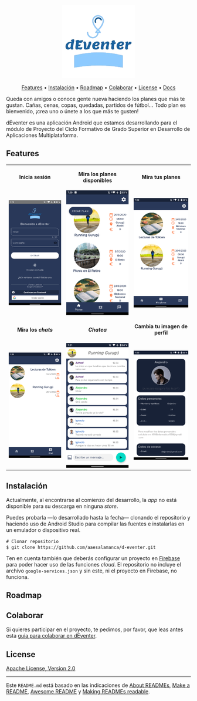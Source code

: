 <p align="center">
	<img src="images/logo.png" alt="dEventer"/><br>
</p>
<p align="center">
	<a href="#features">Features</a> •
	<a href="#instalación">Instalación</a> •
	<a href="#roadmap">Roadmap</a> •
	<a href="#colaborar">Colaborar</a> •
	<a href="#license">License</a> •
	<a href="/docs">Docs</a>
</p>

Queda con amigos o conoce gente nueva haciendo los planes que más te gustan. Cañas, cenas, copas, quedadas, partidos de fútbol... Todo plan es bienvenido, ¡crea uno o únete a los que más te gusten!

dEventer es una aplicación Android que estamos desarrollando para el módulo de Proyecto del Ciclo Formativo de Grado Superior en Desarrollo de Aplicaciones Multiplataforma.

## Features

<p align="center">
	<table>
		<tr>
			<td><p align="center"><b>Inicia sesión</b></p>
			<td><p align="center"><b>Mira los planes disponibles</b></p>
			<td><p align="center"><b>Mira tus planes</b></p>
		</tr>
		<tr>
			<td><img src="images/1_sign_in.png"></td>
			<td><img src="images/2_view_events.png"></td>
			<td><img src="images/3_view_own_events.png"></td>
		</tr>
		<tr>
			<td><p align="center"><b>Mira los <i>chats</b></p>
			<td><p align="center"><b><i>Chatea</i></b></p>
			<td><p align="center"><b>Cambia tu imagen de perfil</b></p>
		</tr>
		<tr>
			<td><img src="images/4_view_chats.png"></td>
			<td><img src="images/5_view_chat.png"></td>
			<td><img src="images/6_view_profile.png"></td>
		</tr>
	</table>
</p>

## Instalación

Actualmente, al encontrarse al comienzo del desarrollo, la _app_ no está disponible para su descarga en ninguna _store_.

Puedes probarla —lo desarrollado hasta la fecha— clonando el repositorio y haciendo uso de Android Studio para compilar las fuentes e instalarlas en un emulador o dispositivo real.

```
# Clonar repositorio
$ git clone https://github.com/aaesalamanca/d-eventer.git
```

Ten en cuenta también que deberás configurar un proyecto en [Firebase](https://firebase.google.com) para poder hacer uso de las funciones _cloud_. El repositorio no incluye el archivo `google-services.json` y sin este, ni el proyecto en Firebase, no funciona.

## Roadmap

## Colaborar

Si quieres participar en el proyecto, te pedimos, por favor, que leas antes esta [guía para colaborar en dEventer](CONTRIBUTING.md).

## License

[Apache License, Version 2.0](https://www.apache.org/licenses/LICENSE-2.0)

---

Este `README.md` está basado en las indicaciones de [About READMEs](https://help.github.com/en/github/creating-cloning-and-archiving-repositories/about-readmes), [Make a README](https://www.makeareadme.com), [Awesome README](https://github.com/matiassingers/awesome-readme) y [Making READMEs readable](https://github.com/18F/open-source-guide/blob/18f-pages/pages/making-readmes-readable.md).
